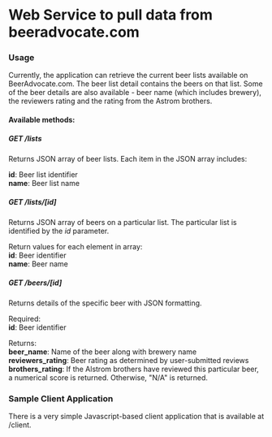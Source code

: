 Web Service to pull data from beeradvocate.com
========

### Usage ###

Currently, the application can retrieve the current beer lists available on BeerAdvocate.com.  The beer list detail contains the beers on that list.  Some of the beer details are also available - beer name (which includes brewery), the reviewers rating and the rating from the Astrom brothers.

#### Available methods: ####

##### GET /lists  
Returns JSON array of beer lists.  Each item in the JSON array includes:

**id**: Beer list identifier  
**name**: Beer list name  

##### GET /lists/[id]   
Returns JSON array of beers on a particular list.  The particular list is identified by the *id* parameter.

Return values for each element in array:  
**id**: Beer identifier  
**name**: Beer name  

##### GET /beers/[id]   
Returns details of the specific beer with JSON formatting.

Required:  
**id**: Beer identifier  

Returns:  
**beer_name**: Name of the beer along with brewery name  
**reviewers_rating**: Beer rating as determined by user-submitted reviews  
**brothers_rating**: If the Alstrom brothers have reviewed this particular beer, a numerical score is returned.  Otherwise, "N/A" is returned.

### Sample Client Application ###

There is a very simple Javascript-based client application that is available at /client.